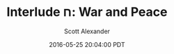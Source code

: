 ---
layout: chapter
title: "Interlude ח: War and Peace"
author: Scott Alexander
description: http://unsongbook.com/interlude-%D7%97-war-and-peace/
date: 2016-05-25 20:04:00 PDT
length: 4551183
duration: 1138
guid: interlude-ח-war-and-peace
---